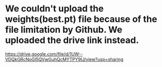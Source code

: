 # We couldn't upload the weights(best.pt) file because of the file limitation by Github. We uploaded the drive link instead.

https://drive.google.com/file/d/1UW--VDQkGRcNoGI5QVwGuhQcMYTPY9IJ/view?usp=sharing
